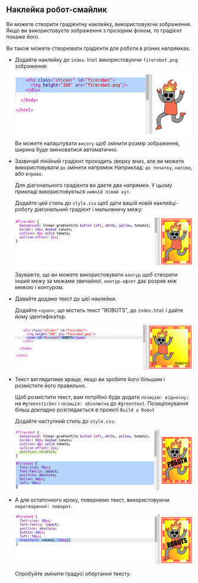 ## Наклейка робот-смайлик

Ви можете створити градієнтну наклейку, використовуючи зображення. Якщо ви використовуєте зображення з прозорим фоном, то градієнт покаже його.

Ви також можете створювати градієнти для роботи в різних напрямках.

+ Додайте наклейку до ` index.html ` використовуючи ` firerobot.png ` зображення:
    
    ![знімок екрану](images/stickers-fire-html.png)
    
    Ви можете налаштувати ` висоту ` щоб змінити розмір зображення, ширина буде змінюватися автоматично.

+ Зазвичай лінійний градієнт проходить зверху вниз, але ви можете використовувати ` до ` змінити напрямок Наприклад: ` до початку `, ` наліво `, або ` вправо `.
    
    Для діагонального градієнта ви даєте два напрямки. У цьому прикладі використовується ` нижній лівий кут `.
    
    Додайте цей стиль до ` style.css ` щоб дати вашій новій наклейці-роботу діагональний градієнт і мальовничу межу:
    
    ![знімок екрану](images/stickers-fire-gradient.png)
    
    Зауважте, що ви можете використовувати ` контур ` щоб створити інший межу за межами звичайної. ` контур-офсет ` дає розрив між межою і контуром.

+ Давайте додамо текст до цієї наклейки.
    
    Додайте `<span>`, що містить текст "ROBOTS", до ` index.html ` і дайте йому ідентифікатор.
    
    ![знімок екрану](images/stickers-fire-span.png)

+ Текст виглядатиме краще, якщо ви зробите його більшим і розмістите його правильно.
    
    Щоб розмістити текст, вам потрібно буде додати ` позицію: відносну; ` на ` #greensticker ` і ` позиція: абсолютна ` до ` #greentext `. Позиціонування більш докладно розглядається в проекті ` Build a Robot `
    
    Додайте наступний стиль до `style.css`:
    
    ![знімок екрану](images/stickers-fire-text-style.png)

+ А для остаточного кроку, повернемо текст, використовуючи ` перетворення: поворот `.
    
    ![знімок екрану](images/stickers-fire-rotate.png)
    
    Спробуйте змінити градусі обертання тексту.